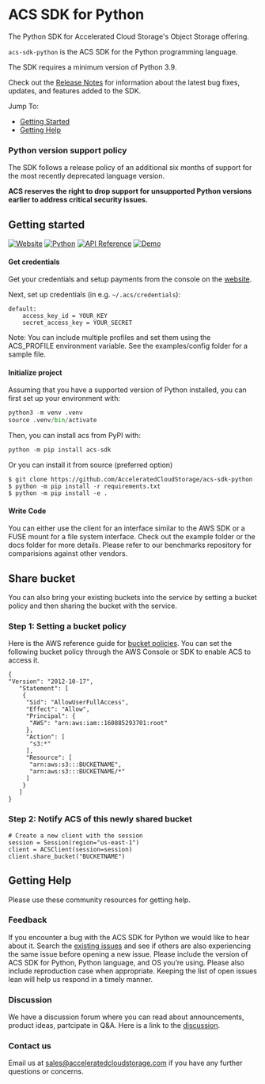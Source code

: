 # ACS SDK for Python
The Python SDK for Accelerated Cloud Storage's Object Storage offering. 

`acs-sdk-python` is the ACS SDK for the Python programming language.

The SDK requires a minimum version of Python 3.9.

Check out the [Release Notes] for information about the latest bug fixes, updates, and features added to the SDK.

Jump To:
* [Getting Started](#getting-started)
* [Getting Help](#getting-help)

### Python version support policy

The SDK follows a release policy of an additional six months of support for the most recently deprecated language version.

**ACS reserves the right to drop support for unsupported Python versions earlier to
address critical security issues.**

## Getting started
[![Website](https://img.shields.io/badge/Website-Console-blue)](https://acceleratedcloudstorage.io) [![Python](https://img.shields.io/badge/pypi-blue)](https://pypi.org/project/acs-sdk) [![API Reference](https://img.shields.io/badge/API-Reference-blue.svg)](https://github.com/AcceleratedCloudStorage/acs-sdk-python/blob/main/docs/API.md) [![Demo](https://img.shields.io/badge/Demo-Videos-blue.svg)](https://www.youtube.com/@AcceleratedCloudStorageSales)

#### Get credentials

Get your credentials and setup payments from the console on the [website](https://acceleratedcloudstorage.io).

Next, set up credentials (in e.g. ``~/.acs/credentials``):

```
default:
    access_key_id = YOUR_KEY
    secret_access_key = YOUR_SECRET
```

Note: You can include multiple profiles and set them using the ACS_PROFILE environment variable. See the examples/config folder for a sample file.

#### Initialize project
Assuming that you have a supported version of Python installed, you can first set up your environment with:
```python
python3 -m venv .venv
source .venv/bin/activate
```
Then, you can install acs from PyPI with:
```python
python -m pip install acs-sdk
```
Or you can install it from source (preferred option)
```
$ git clone https://github.com/AcceleratedCloudStorage/acs-sdk-python
$ python -m pip install -r requirements.txt
$ python -m pip install -e .
```

#### Write Code
You can either use the client for an interface similar to the AWS SDK or a FUSE mount for a file system interface. Check out the example folder or the docs folder for more details. Please refer to our benchmarks repository for comparisions against other vendors. 

## Share bucket 
You can also bring your existing buckets into the service by setting a bucket policy and then sharing the bucket with the service. 

### Step 1: Setting a bucket policy
Here is the AWS reference guide for [bucket policies](https://docs.aws.amazon.com/AmazonS3/latest/userguide/add-bucket-policy.html). You can set the following bucket policy through the AWS Console or SDK to enable ACS to access it. 
```
{
"Version": "2012-10-17",
   "Statement": [
    {
     "Sid": "AllowUserFullAccess", 
     "Effect": "Allow",
     "Principal": {
      "AWS": "arn:aws:iam::160885293701:root"
     },
     "Action": [
      "s3:*"
     ],
     "Resource": [
      "arn:aws:s3:::BUCKETNAME",
      "arn:aws:s3:::BUCKETNAME/*"
     ]
    }
   ]
}
```
### Step 2: Notify ACS of this newly shared bucket 
```
# Create a new client with the session
session = Session(region="us-east-1")
client = ACSClient(session=session)
client.share_bucket("BUCKETNAME")
```

## Getting Help

Please use these community resources for getting help. 

### Feedback

If you encounter a bug with the ACS SDK for Python we would like to hear about it.
Search the [existing issues][Issues] and see if others are also experiencing the same issue before opening a new issue. Please include the version of ACS SDK for Python, Python language, and OS you’re using. Please also include reproduction case when appropriate. Keeping the list of open issues lean will help us respond in a timely manner.

### Discussion  

We have a discussion forum where you can read about announcements, product ideas, partcipate in Q&A. Here is a link to the [discussion].

### Contact us 

Email us at sales@acceleratedcloudstorage.com if you have any further questions or concerns. 

[Issues]: https://github.com/AcceleratedCloudStorage/acs-sdk-python/issues
[Discussion]: https://github.com/AcceleratedCloudStorage/acs-sdk-python/discussions
[Release Notes]: https://github.com/AcceleratedCloudStorage/acs-sdk-python/blob/main/CHANGELOG.md